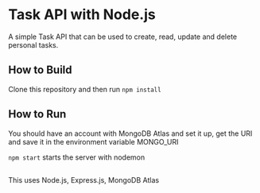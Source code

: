 # Task API with Node.js

A simple Task API that can be used to create, read, update and delete personal tasks.

## How to Build

Clone this repository and then run `npm install`


## How to Run

You should have an account with MongoDB Atlas and set it up, get the URI and save it in the environment variable MONGO_URI

`npm start` starts the server with nodemon

##
This uses Node.js, Express.js, MongoDB Atlas
